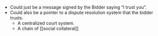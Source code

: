 - Could just be a message signed by the Bidder saying “I trust you”.
- Could also be a pointer to a dispute resolution system that the bidder trusts.
    - A centralized court system.
    - A chain of [[social collateral]]
